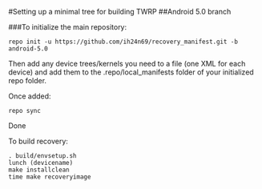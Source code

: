 #Setting up a minimal tree for building TWRP
##Android 5.0 branch

###To initialize the main repository:

````
repo init -u https://github.com/ih24n69/recovery_manifest.git -b android-5.0
````
Then add any device trees/kernels you need to a file (one XML for each device) and add them to the .repo/local_manifests folder of your initialized repo folder.

Once added:
````
repo sync
````
Done

To build recovery:
````
. build/envsetup.sh
lunch (devicename)
make installclean
time make recoveryimage
````
